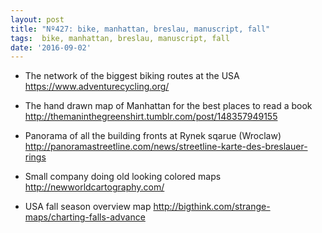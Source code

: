```yaml
---
layout: post
title: "Nº427: bike, manhattan, breslau, manuscript, fall"
tags:  bike, manhattan, breslau, manuscript, fall
date: '2016-09-02'
---
```


* The network of the biggest biking routes at the USA
  https://www.adventurecycling.org/

* The hand drawn map of Manhattan for the best places to read a book
  http://themaninthegreenshirt.tumblr.com/post/148357949155

* Panorama of all the building fronts at Rynek sqarue (Wroclaw)
  http://panoramastreetline.com/news/streetline-karte-des-breslauer-rings

* Small company doing old looking colored maps
  http://newworldcartography.com/

* USA fall season overview map
  http://bigthink.com/strange-maps/charting-falls-advance
